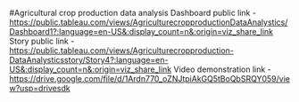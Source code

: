 #Agricultural crop production data analysis 
Dashboard public link - https://public.tableau.com/views/AgriculturecropproductionDataAnalystics/Dashboard1?:language=en-US&:display_count=n&:origin=viz_share_link
Story public link - https://public.tableau.com/views/Agriculturecropproduction-DataAnalysticsstory/Story4?:language=en-US&:display_count=n&:origin=viz_share_link
Video demonstration link - https://drive.google.com/file/d/1Ardn770_oZNJtpiAkGQ5tBoQbSRQY059/view?usp=drivesdk
